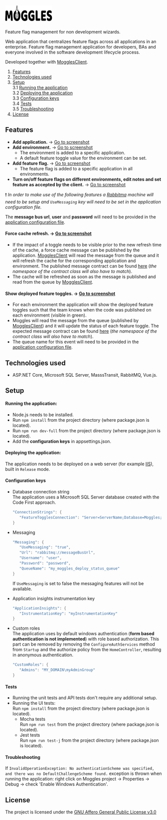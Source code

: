 # <img src="./MogglesImages/Logo.png" alt="Moggles logo" height="50" width="150" >  

Feature flag management for non development wizards.  

Web application that centralizes feature flags across all applications in an enterprise. Feature flag management application for developers, BAs and everyone involved in the software development lifecycle process.

Developed together with [MogglesClient](https://github.com/NSIAppDev/MogglesClient). 

1. [Features](#features)
2. [Technologies used](#technologies-used)
3. [Setup](#setup)  
 3.1 [Running the application](#running-the-application)  
 3.2 [Deploying the application](#deploying-the-application)  
 3.3 [Configuration keys](#configuration-keys)  
 3.4 [Tests](#tests)  
 3.5 [Troubleshooting](#troubleshooting)  
4. [License](#license)

## Features

* **Add application.** -> [Go to screenshot](./MogglesImages/AddApplication.PNG)
* **Add environment.** -> [Go to screenshot](./MogglesImages/AddEnv.PNG)  
  * The environment is added to a specific application.
  * A default feature toggle value for the environment can be set.
* **Add feature flag.** -> [Go to screenshot](./MogglesImages/AddFeatureToggle.PNG)  
  * The feature flag is added to a specific application in all environments.
* **Turn on/off feature flags on different environments, edit notes and set feature as accepted by the client.** -> [Go to screenshot](./MogglesImages/EditFeatureToggle.PNG)

:heavy_exclamation_mark: *In order to make use of the following features a [Rabbitmq](https://www.rabbitmq.com/configure.html) machine will need to be setup and ```UseMessaging``` key will need to be set in the application configuration file.* 

 The **message bus url**, **user** and **password** will need to be provided in the [application configuration file](#configuration-keys).
 
#### **Force cache refresh.** -> [Go to screenshot](./MogglesImages/ForceCache.PNG)
  * If the impact of a toggle needs to be visible prior to the new refresh time of the cache, a force cache message can be published by the application. [MogglesClient](https://github.com/NSIAppDev/MogglesClient#force-cache-refresh) will read the message from the queue and it will refresh the cache for the corresponding application and environment. The published message contract can be found [here](./MogglesContracts/RefreshTogglesCache.cs) (*the namespace of the contract class will also have to match*).
  * The cache will be refreshed as soon as the message is published and read from the queue by [MogglesClient](https://github.com/NSIAppDev/MogglesClient#force-cache-refresh).
#### **Show deployed feature toggles.** -> [Go to screenshot](./MogglesImages/ShowDeployedToggles.PNG)  
  * For each environment the application will show the deployed feature toggles such that the team knows when the code was published on each environment (visible in green).
  * Moggles will read the message from the queue (published by [MogglesClient](https://github.com/NSIAppDev/MogglesClient#show-deployed-feature-toggles)) and it will update the status of each feature toggle. The expected message contract can be found [here](./MogglesContracts/RegisteredTogglesUpdate.cs) (*the namespace of the contract class will also have to match*).
  * The queue name for this event will need to be provided in the [application configuration file](#configuration-keys).

## Technologies used  
* ASP.NET Core, Microsoft SQL Server, MasssTransit, RabbitMQ, Vue.js.

## Setup  
#### Running the application:     
* Node.js needs to be installed.  
* Run ```npm install``` from the project directory (where package.json is located).    
* Run ```npm run dev-full``` from the project directory (where package.json is located).   
* Add the **configuration keys** in appsettings.json.
    
#### **Deploying the application:**  
The application needs to be deployed on a web server (for example [IIS](https://docs.microsoft.com/en-us/aspnet/core/host-and-deploy/iis/?view=aspnetcore-2.2)), built in ```Release``` mode.  
    
#### **Configuration keys**   
 * Database connection string  
   The application uses a Microsoft SQL Server database created with the Code First approach.
   ```C#
   "ConnectionStrings": {
      "FeatureTogglesConnection": "Server=ServerName;Database=Moggles;Integrated Security=true;Application Name=Moggles"
   }
   ```  
 * Messaging
   ```C#
   "Messaging": {
      "UseMessaging": "true",
      "Url": "rabbitmq://messageBusUrl",
      "Username": "user",
      "Password": "password",
      "QueueName": "my_moggles_deploy_status_queue"
   }
   ```
   If ```UseMessaging``` is set to false the messaging features will not be available.

 * Application insights instrumentation key  
   ```C#
   "ApplicationInsights": {
      "InstrumentationKey": "myInstrumentationKey"
   }
   ```  
 * Custom roles  
   The application uses by default windows authentication (**form based authentication is not implemented**) with role based authorization. This part can be removed by removing the ```ConfigureAuthServices``` method from ```Startup``` and the authorize policy from the ```HomeController```, resulting in anonymous authentication. 
   ```C#
   "CustomRoles": {
      "Admins": "MY_DOMAIN\myAdminGroup"
   }
   ```
#### Tests  
* Running the unit tests and API tests don't require any additional setup.  
* Running the UI tests:  
  Run ```npm install``` from the project directory (where package.json is located).    
  * Mocha tests  
    Run ```npm run test``` from the project directory (where package.json is located).   
  * Jest tests  
    Run ```npm run test-j``` from the project directory (where package.json is located).   


#### Troubleshooting  
If ```InvalidOperationException: No authenticationScheme was specified, and there was no DefaultChallengeScheme found.``` exception is thrown when running the application: right click on Moggles project -> Properties -> Debug -> check 'Enable Windows Authentication'.  
  
## License
The project is licensed under the [GNU Affero General Public License v3.0](./LICENSE) 
